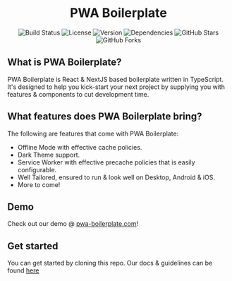 <h1 align="center">PWA Boilerplate</h1>
<p align="center">
    <img alt="Build Status" src="https://github.com/tomburgs/pwa-boilerplate/workflows/Build/badge.svg">
    <img alt="License" src="https://img.shields.io/github/license/Tomburgs/pwa-boilerplate?label=License">
    <img alt="Version" src="https://img.shields.io/github/package-json/v/Tomburgs/pwa-boilerplate?label=Version">
    <img alt="Dependencies" src="https://img.shields.io/david/Tomburgs/pwa-boilerplate?label=Dependencies">
    <img alt="GitHub Stars" src="https://img.shields.io/github/stars/Tomburgs/pwa-boilerplate?label=Stars">
    <img alt="GitHub Forks" src="https://img.shields.io/github/forks/Tomburgs/pwa-boilerplate?label=Forks">
</p>

## What is PWA Boilerplate?

PWA Boilerplate is React & NextJS based boilerplate written in TypeScript.
It's designed to help you kick-start your next project by supplying you with features & components to cut development time.

## What features does PWA Boilerplate bring?

The following are features that come with PWA Boilerplate:
- Offline Mode with effective cache policies.
- Dark Theme support.
- Service Worker with effective precache policies that is easily configurable.
- Well Tailored, ensured to run & look well on Desktop, Android & iOS.
- More to come!

## Demo

Check out our demo @ [pwa-boilerplate.com](https://pwa-boilerplate.com)!

## Get started

You can get started by cloning this repo.
Our docs & guidelines can be found [here](docs/)
